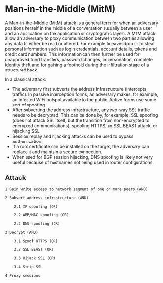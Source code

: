 # Man-in-the-Middle (MitM)

A Man-in-the-Middle (MitM) attack is a general term for when an adversary positions herself in the middle of a conversation (usually between a user and an application on the application or cryptograhic layer). A MitM attack allow an adversary to proxy communication between two parties allowing any data to either be read or altered. For example to eavesdrop or to steal personal information such as login credentials, account details, tokens and credit card numbers. This information can then further be used for unapproved fund transfers, password changes, impersonation, complete identity theft and for gaining a foothold during the infiltration stage of a structured hack.

In a classical attack:
   * The adversary first subverts the address infrastructure (intercepts traffic). In passive interception forms, an adversary makes, for example, an infected WiFi hotspot available to the public. Active forms use some sort of spoofing. 
  * After subverting the address infrastructure, any two-way SSL traffic needs to be decrypted. This can be done by, for example, SSL spoofing (does not attack SSL itself, but the transition from non-encrypted to encrypted communications), spoofing HTTPS, an SSL BEAST attack, or hijacking SSL
* Session replay and hijacking attacks can be used to bypass authentication.
* If a root certificate can be installed on the target, the adversary can replace it and maintain a secure connection.
* When used for BGP session hijacking, DNS spoofing is likely not very useful because of hostnames not being used in router configurations.

## Attack

    1 Gain write access to network segment of one or more peers (AND)

    2 Subvert address infrastructure (AND)

        2.1 IP spoofing (OR)

        2.2 ARP/MAC spoofing (OR)

        2.2 DNS spoofing (OR)

    3 Decrypt (AND)

        3.1 Spoof HTTPS (OR)

        3.2 SSL BEAST (OR)

        3.3 Hijack SSL (OR)

        3.4 Strip SSL

    4 Proxy sessions 
